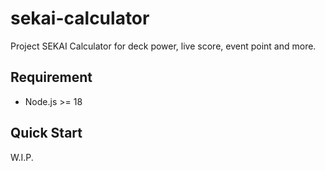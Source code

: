 # sekai-calculator
Project SEKAI Calculator for deck power, live score, event point and more.

## Requirement
- Node.js >= 18

## Quick Start
W.I.P.
